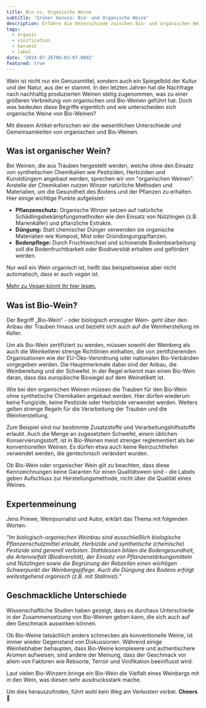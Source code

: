 ```yaml
---
title: Bio vs. Organische Weine
subtitle: 'Grüner Genuss: Bio- und Organische Weine'
description: Erfahre die Unterschiede zwischen Bio- und organischen Weinen, ihre Herstellungsmethoden und welchen Einfluss diese auf den Geschmack haben. Perfekt für Genießer und Profis.
tags:
  - organic
  - vinification
  - harvest
  - label
date: '2024-07-26T06:03:07.000Z'
featured: true
---
```


Wein ist nicht nur ein Genussmittel, sondern auch ein Spiegelbild der Kultur und der Natur, aus der er stammt. In den letzten Jahren hat die Nachfrage nach nachhaltig produzierten Weinen stetig zugenommen, was zu einer größeren Verbreitung von organischen und Bio-Weinen geführt hat. Doch was bedeuten diese Begriffe eigentlich und wie unterscheiden sich organische Weine von Bio-Weinen?

Mit diesem Artikel erforschen wir die wesentlichen Unterschiede und Gemeinsamkeiten von organischen und Bio-Weinen.

## Was ist organischer Wein?

Bei Weinen, die aus Trauben hergestellt werden, welche ohne den Einsatz von synthetischen Chemikalien wie Pestiziden, Herbiziden und Kunstdüngern angebaut werden, sprechen wir von "organischen Weinen". Anstelle der Chemikalien nutzen Winzer natürliche Methoden und Materialien, um die Gesundheit des Bodens und der Pflanzen zu erhalten. Hier einige wichtige Punkte aufgelistet:

- **Pflanzenschutz:** Organische Winzer setzen auf natürliche Schädlingsbekämpfungsmethoden wie den Einsatz von Nützlingen (z.B. Marienkäfer) und pflanzliche Extrakte.
- **Düngung:** Statt chemischer Dünger verwenden sie organische Materialien wie Kompost, Mist oder Gründüngungspflanzen.
- **Bodenpflege:** Durch Fruchtwechsel und schonende Bodenbearbeitung soll die Bodenfruchtbarkeit oder Biodiversität erhalten und gefördert werden.

Nur weil ein Wein organisch ist, heißt das beispielsweise aber nicht automatisch, dass er auch _vegan_ ist.

[Mehr zu Vegan könnt ihr hier lesen.](/de/blog/wines/vegan-wines)

## Was ist Bio-Wein?

Der Begriff „Bio-Wein“ - oder biologisch erzeugter Wein- geht über den Anbau der Trauben hinaus und bezieht sich auch auf die Weinherstellung im Keller.

Um als Bio-Wein zertifiziert zu werden, müssen sowohl der Weinberg als auch die Weinkellerei strenge Richtlinien einhalten, die von zertifizierenden Organisationen wie der EU-Öko-Verordnung oder nationalen Bio-Verbänden vorgegeben werden. Die Hauptmerkmale dabei sind der Anbau, die Weinbereitung und der Schwefel. In der Regel erkennt man einen Bio-Wein daran, dass das europäische Biosiegel auf dem Weinetikett ist.

Wie bei den organischen Weinen müssen die Trauben für den Bio-Wein ohne synthetische Chemikalien angebaut werden. Hier dürfen wiederum keine Fungizide, keine Pestizide oder Herbizide verwendet werden. Weiters gelten strenge Regeln für die Verarbeitung der Trauben und die Weinherstellung.

Zum Beispiel sind nur bestimmte Zusatzstoffe und Verarbeitungshilfsstoffe erlaubt. Auch die Menge an zugesetztem Schwefel, einem üblichen Konservierungsstoff, ist in Bio-Weinen meist strenger reglementiert als bei konventionellen Weinen. Es dürfen etwa auch keine Reinzuchthefen verwendet werden, die gentechnisch verändert wurden.

Ob Bio-Wein oder organischer Wein gilt zu beachten, dass diese Kennzeichnungen keine Garanten für einen Qualitätswein sind - die Labels geben Aufschluss zur Herstellungsmethode, nicht über die Qualität eines Weines.

## Expertenmeinung

Jens Priewe, Weinjournalist und Autor, erklärt das Thema mit folgenden Worten:

_"Im biologisch-organischen Weinbau sind ausschließlich biologische Pflanzenschutzmittel erlaubt, Herbizide und synthetische (chemische) Pestizide sind generell verboten. Stattdessen bilden die Bodengesundheit, die Artenvielfalt (Biodiversität), der Einsatz von Pflanzenstärkungsmitteln und Nützlingen sowie die Begrünung der Rebzeilen einen wichtigen Schwerpunkt der Weinbergspflege. Auch die Düngung des Bodens erfolgt weitestgehend organisch (z.B. mit Stallmist)."_

## Geschmackliche Unterschiede

Wissenschaftliche Studien haben gezeigt, dass es durchaus Unterschiede in der Zusammensetzung von Bio-Weinen geben kann, die sich auch auf den Geschmack auswirken können.

Ob Bio-Weine tatsächlich anders schmecken als konventionelle Weine, ist immer wieder Gegenstand von Diskussionen. Während einige Weinliebhaber behaupten, dass Bio-Weine komplexere und authentischere Aromen aufweisen, sind andere der Meinung, dass der Geschmack vor allem von Faktoren wie Rebsorte, Terroir und Vinifikation beeinflusst wird.

Laut vielen Bio-Winzern bringe ein Bio-Wein die Vielfalt eines Weinbergs mit in den Wein, was diesen sehr ausdrucksstark mache.

Um dies herauszufinden, führt wohl kein Weg am Verkosten vorbei. **Cheers 🍷**
